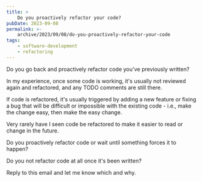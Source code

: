 ```yaml
---
title: >
    Do you proactively refactor your code?
pubDate: 2023-09-08
permalink: >-
    archive/2023/09/08/do-you-proactively-refactor-your-code
tags:
    - software-development
    - refactoring
---
```


Do you go back and proactively refactor code you've previously written?

In my experience, once some code is working, it's usually not reviewed again and refactored, and any TODO comments are still there.

If code is refactored, it's usually triggered by adding a new feature or fixing a bug that will be difficult or impossible with the existing code - i.e., make the change easy, then make the easy change.

Very rarely have I seen code be refactored to make it easier to read or change in the future.

Do you proactively refactor code or wait until something forces it to happen?

Do you not refactor code at all once it's been written?

Reply to this email and let me know which and why.
